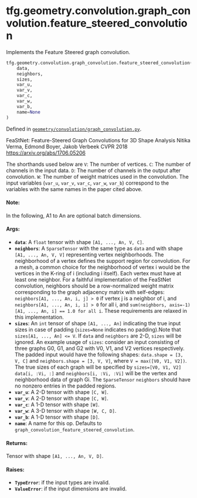 <div itemscope itemtype="http://developers.google.com/ReferenceObject">
<meta itemprop="name" content="tfg.geometry.convolution.graph_convolution.feature_steered_convolution" />
<meta itemprop="path" content="Stable" />
</div>

# tfg.geometry.convolution.graph_convolution.feature_steered_convolution

Implements the Feature Steered graph convolution.

``` python
tfg.geometry.convolution.graph_convolution.feature_steered_convolution(
    data,
    neighbors,
    sizes,
    var_u,
    var_v,
    var_c,
    var_w,
    var_b,
    name=None
)
```



Defined in [`geometry/convolution/graph_convolution.py`](https://github.com/tensorflow/graphics/blob/master/tensorflow_graphics/geometry/convolution/graph_convolution.py).

<!-- Placeholder for "Used in" -->

FeaStNet: Feature-Steered Graph Convolutions for 3D Shape Analysis
Nitika Verma, Edmond Boyer, Jakob Verbeek
CVPR 2018
https://arxiv.org/abs/1706.05206

The shorthands used below are
  `V`: The number of vertices.
  `C`: The number of channels in the input data.
  `D`: The number of channels in the output after convolution.
  `W`: The number of weight matrices used in the convolution.
  The input variables (`var_u`, `var_v`, `var_c`, `var_w`, `var_b`) correspond
  to the variables with the same names in the paper cited above.

#### Note:

In the following, A1 to An are optional batch dimensions.


#### Args:

* <b>`data`</b>: A `float` tensor with shape `[A1, ..., An, V, C]`.
* <b>`neighbors`</b>: A `SparseTensor` with the same type as `data` and with shape
  `[A1, ..., An, V, V]` representing vertex neighborhoods. The neighborhood
  of a vertex defines the support region for convolution. For a mesh, a
  common choice for the neighborhood of vertex i would be the vertices in
  the K-ring of i (including i itself). Each vertex must have at least one
  neighbor. For a faithful implementation of the FeaStNet convolution,
  neighbors should be a row-normalized weight matrix corresponding to the
  graph adjacency matrix with self-edges: `neighbors[A1, ..., An, i, j] > 0`
  if vertex j is a neighbor of i, and `neighbors[A1, ..., An, i, i] > 0` for
  all i, and `sum(neighbors, axis=-1)[A1, ..., An, i] == 1.0 for all i`.
  These requirements are relaxed in this implementation.
* <b>`sizes`</b>: An `int` tensor of shape `[A1, ..., An]` indicating the true input
  sizes in case of padding (`sizes=None` indicates no padding).Note that
  `sizes[A1, ..., An] <= V`. If `data` and `neighbors` are 2-D, `sizes` will
  be ignored. An example usage of `sizes`: consider an input consisting of
  three graphs G0, G1, and G2 with V0, V1, and V2 vertices respectively.
  The padded input would have the following shapes: `data.shape = [3, V, C]`
  and `neighbors.shape = [3, V, V]`, where `V = max([V0, V1, V2])`. The true
  sizes of each graph will be specified by `sizes=[V0, V1, V2]`
  `data[i, :Vi, :]` and `neighbors[i, :Vi, :Vi]` will be the vertex and
  neighborhood data of graph Gi. The `SparseTensor` `neighbors` should have
  no nonzero entries in the padded regions.
* <b>`var_u`</b>: A 2-D tensor with shape `[C, W]`.
* <b>`var_v`</b>: A 2-D tensor with shape `[C, W]`.
* <b>`var_c`</b>: A 1-D tensor with shape `[W]`.
* <b>`var_w`</b>: A 3-D tensor with shape `[W, C, D]`.
* <b>`var_b`</b>: A 1-D tensor with shape `[D]`.
* <b>`name`</b>: A name for this op. Defaults to
  `graph_convolution_feature_steered_convolution`.


#### Returns:

Tensor with shape `[A1, ..., An, V, D]`.


#### Raises:

* <b>`TypeError`</b>: if the input types are invalid.
* <b>`ValueError`</b>: if the input dimensions are invalid.